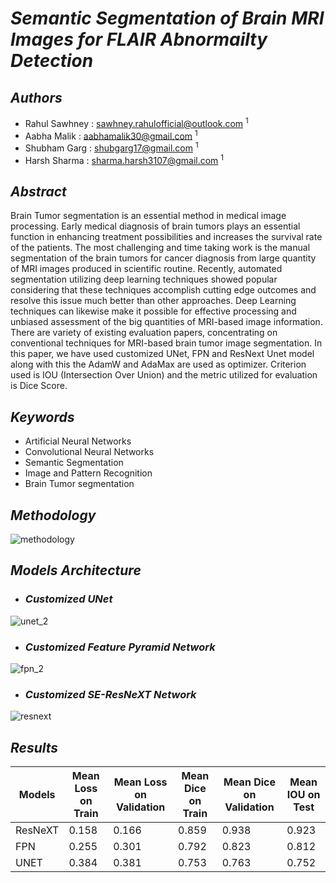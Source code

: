 # _Semantic Segmentation of Brain MRI Images for FLAIR Abnormailty Detection_

## _Authors_
* Rahul Sawhney : sawhney.rahulofficial@outlook.com <sup>1</sup>
* Aabha Malik : aabhamalik30@gmail.com <sup>1</sup>
* Shubham Garg : shubgarg17@gmail.com <sup>1</sup>
* Harsh Sharma : sharma.harsh3107@gmail.com <sup>1</sup>
    
## _Abstract_
Brain Tumor segmentation is an essential method in medical image processing. Early medical diagnosis of brain tumors plays an essential function in enhancing treatment possibilities and increases the survival rate of the patients. The most challenging and time taking work is the manual segmentation of the brain tumors for cancer diagnosis from large quantity of MRI images produced in scientific routine. Recently, automated segmentation utilizing deep learning techniques showed popular considering that these techniques accomplish cutting edge outcomes and resolve this issue much better than other approaches. Deep Learning techniques can likewise make it possible for effective processing and unbiased assessment of the big quantities of MRI-based image information. There are variety of existing evaluation papers, concentrating on conventional techniques for MRI-based brain tumor image segmentation. In this paper, we have used customized UNet, FPN and ResNext Unet model along with this the AdamW and AdaMax are used as optimizer. Criterion used is IOU (Intersection Over Union) and the metric utilized for evaluation is Dice Score. 

## _Keywords_
* Artificial Neural Networks
* Convolutional Neural Networks
* Semantic Segmentation
* Image and Pattern Recognition
* Brain Tumor segmentation 

## _Methodology_
![methodology](https://user-images.githubusercontent.com/65220704/173177275-fd6aaf6f-c5b1-44fb-9c38-c4e519e12adc.png)

## _Models Architecture_
* ### _Customized UNet_
![unet_2](https://user-images.githubusercontent.com/65220704/173177603-a49dc656-54d0-41a4-aa9c-8d0307300a3f.png)

* ### _Customized Feature Pyramid Network_
![fpn_2](https://user-images.githubusercontent.com/65220704/173177643-a150e79f-4f23-47e7-a3eb-daa61b3c0ee7.PNG)
 
* ### _Customized SE-ResNeXT Network_ 
![resnext](https://user-images.githubusercontent.com/65220704/173177519-93676910-2141-4cca-9696-1173a606599b.png)

## _Results_

| Models   | Mean Loss on Train | Mean Loss on Validation | Mean Dice on Train | Mean Dice on Validation | Mean IOU on Test  |
| -------- | ------------------ | ----------------------- | ------------------ | ----------------------- | ----------------- |
| ResNeXT  | 0.158              | 0.166                   | 0.859              | 0.938                   | 0.923             |
| FPN      | 0.255              | 0.301                   | 0.792              | 0.823                   | 0.812             |
| UNET     | 0.384              | 0.381                   | 0.753              | 0.763                   | 0.752             |
